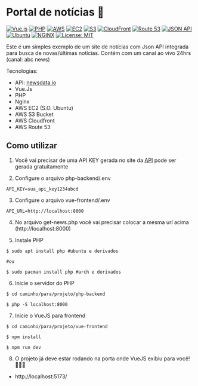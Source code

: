 # Portal de notícias 📰

[![Vue.js](https://img.shields.io/badge/-Vue.js-4FC08D?logo=vue.js&logoColor=white)](https://vuejs.org/)
[![PHP](https://img.shields.io/badge/PHP-%23777BB4?style=flat&logo=php&logoColor=white)](https://www.php.net/)
[![AWS](https://img.shields.io/badge/AWS-%23FF9900?style=flat&logo=amazon-aws&logoColor=white)](https://aws.amazon.com/)
[![EC2](https://img.shields.io/badge/Amazon%20EC2-%23FF9900?style=flat&logo=amazon-aws&logoColor=white)](https://aws.amazon.com/ec2/)
[![S3](https://img.shields.io/badge/Amazon%20S3-%23FF9900?style=flat&logo=amazon-s3&logoColor=white)](https://aws.amazon.com/s3/)
[![CloudFront](https://img.shields.io/badge/Amazon%20CloudFront-%23FF9900?style=flat&logo=amazon-aws&logoColor=white)](https://aws.amazon.com/cloudfront/)
[![Route 53](https://img.shields.io/badge/Amazon%20Route%2053-%23FF9900?style=flat&logo=amazon-aws&logoColor=white)](https://aws.amazon.com/route53/)
[![JSON API](https://img.shields.io/badge/JSON%20API-%23000000?style=flat&logo=json&logoColor=white)](https://jsonapi.org/)
[![Ubuntu](https://img.shields.io/badge/Ubuntu-%23E95420?style=flat&logo=ubuntu&logoColor=white)](https://ubuntu.com/)
[![NGINX](https://img.shields.io/badge/NGINX-%23009639?style=flat&logo=nginx&logoColor=white)](https://www.nginx.com/)
[![License: MIT](https://img.shields.io/badge/License-MIT-yellow.svg)](https://opensource.org/licenses/MIT)


Este é um simples exemplo de um site de notícias com Json API integrada para busca de novas/últimas notícias.
Contém com um canal ao vivo 24hrs (canal: abc news)

Tecnologias:
- API: [newsdata.io](https://newsdata.io/)
- Vue.Js 
- PHP
- Nginx
- AWS EC2 (S.O. Ubuntu)
- AWS S3 Bucket
- AWS Cloudfront
- AWS Route 53



## Como utilizar
1. Você vai precisar de uma API KEY gerada no site da [API](https://newsdata.io/) pode ser gerada gratuitamente

2. Configure o arquivo php-backend/.env
```
API_KEY=sua_api_key1234abcd
```

3. Configure o arquivo vue-frontend/.env
```
API_URL=http://localhost:8000
```

4. No arquivo get-news.php você vai precisar colocar a mesma url acima (http://localhost:8000)


5. Instale PHP 
```
$ sudo apt install php #ubuntu e derivados

#ou

$ sudo pacman install php #arch e derivados
```

6. Inicie o servidor do PHP
```
$ cd caminho/para/projeto/php-backend

$ php -S localhost:8000
```

7. Inicie o VueJS para frontend
```
$ cd caminho/para/projeto/vue-frontend

$ npm install

$ npm run dev
```

8. O projeto já deve estar rodando na porta onde VueJS exibiu para você! 🚀🚀🚀
- http://localhost:5173/

